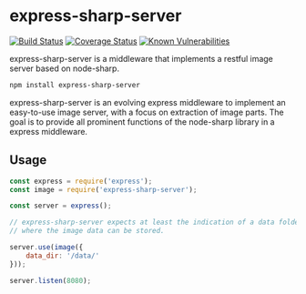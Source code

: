 # express-sharp-server

[![Build Status](https://travis-ci.org/3epnm/express-sharp-server.svg?branch=master)](https://travis-ci.org/3epnm/express-sharp-server) [![Coverage Status](https://coveralls.io/repos/github/3epnm/express-sharp-server/badge.svg?branch=master)](https://coveralls.io/github/3epnm/express-sharp-server?branch=master) [![Known Vulnerabilities](https://snyk.io/test/github/3epnm/express-sharp-server/badge.svg)](https://snyk.io/test/github/3epnm/express-sharp-server) 

express-sharp-server is a middleware that implements a restful image server based on node-sharp.

```sh
npm install express-sharp-server
```

express-sharp-server is an evolving express middleware to implement an easy-to-use image server, with a focus on extraction of image parts. The goal is to provide all prominent functions of the node-sharp library in a express middleware.

## Usage

```javascript
const express = require('express');
const image = require('express-sharp-server');

const server = express();

// express-sharp-server expects at least the indication of a data folder 
// where the image data can be stored.

server.use(image({
    data_dir: '/data/'
}));

server.listen(8080);
```

